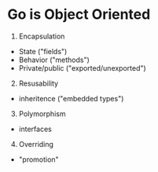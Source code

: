 # Go is Object Oriented

1. Encapsulation
- State ("fields")
- Behavior ("methods")
- Private/public ("exported/unexported")

2. Resusability
- inheritence ("embedded types")

3. Polymorphism
- interfaces

4. Overriding
- "promotion"
